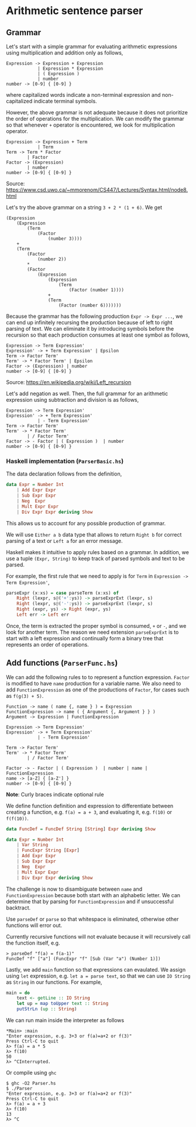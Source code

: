 # Arithmetic sentence parser

## Grammar

Let's start with a simple grammar for evaluating arithmetic expressions using multiplication and addition only as follows, 

```
Expression -> Expression + Expression
            | Expression * Expression
            | ( Expression )
            | number
number -> [0-9] { [0-9] }
```

where capitalized words indicate a non-terminal expression and non-capitalized indicate terminal symbols.

However, the above grammar is not adequate because it does not prioritize the order of operations for the multiplication. We can modify the grammar so that whenever `+` operator is encountered, we look for multiplication operator.

```
Expression -> Expression + Term
            | Term
Term -> Term * Factor
        | Factor
Factor -> (Expression)
        | number
number -> [0-9] { [0-9] }
```
Source: https://www.csd.uwo.ca/~mmorenom/CS447/Lectures/Syntax.html/node8.html

Let's try the above grammar on a string `3 + 2 * (1 + 6)`. We get 
```
(Expression 
    (Expression
        (Term 
            (Factor
                (number 3))))
    + 
    (Term 
        (Factor 
            (number 2))
        *
        (Factor
            (Expression
                (Expression
                    (Term 
                        (Factor (number 1))))
                +
                (Term
                    (Factor (number 6)))))))
```

Because the grammar has the following production `Expr -> Expr ...`, we can end up infinitely recursing the production because of left to right parsing of text. We can eliminate it by introducing symbols before the recursion so that each production consumes at least one symbol as follows,

```
Expression -> Term Expression'
Expression' -> + Term Expression' | Epsilon
Term -> Factor Term'
Term' -> * Factor Term' | Epsilon
Factor -> (Expression) | number
number -> [0-9] { [0-9] }
```
Source: https://en.wikipedia.org/wiki/Left_recursion

Let's add negation as well. Then, the full grammar for an arithmetic expression using subtraction and division is as follows,

```
Expression -> Term Expression'
Expression' -> + Term Expression'
            | - Term Expression'
Term -> Factor Term'
Term' -> * Factor Term'
        | / Factor Term'
Factor -> - Factor | ( Expression )  | number
number -> [0-9] { [0-9] }
```

### Haskell implementation (`ParserBasic.hs`)

The data declaration follows from the definition,

```haskell
data Expr = Number Int 
    | Add Expr Expr 
    | Sub Expr Expr 
    | Neg  Expr 
    | Mult Expr Expr 
    | Div Expr Expr deriving Show
```

This allows us to account for any possible production of grammar.

We will use `Either a b` data type that allows to return `Right b` for correct parsing of a text or `Left a` for an error message.

Haskell makes it intuitive to apply rules based on a grammar. In addition, we use a tuple `(Expr, String)` to keep track of parsed symbols and text to be parsed.

For example, the first rule that we need to apply is for `Term` in `Expression -> Term Expression'`,

```hs
parseExpr (x:xs) = case parseTerm (x:xs) of
    Right (lexpr, s@('+':ys)) -> parseExprExt (lexpr, s)
    Right (lexpr, s@('-':ys)) -> parseExprExt (lexpr, s)
    Right (expr, ys) -> Right (expr, ys)
    Left err -> Left err
```

Once, the term is extracted the proper symbol is consumed, `+` or `-`, and we look for another term. The reason we need extension `parseExprExt` is to start with a left expression and continually form a binary tree that represents an order of operations.

## Add functions (`ParserFunc.hs`)

We can add the following rules to to represent a function expression. `Factor` is modified to have `name` production for a variable name. We also need to add `FunctionExpression` as one of the productions of `Factor`, for cases such as `f(g(3) + 5)`.

```
Function -> name ( name {, name } ) = Expression
FunctionExpression -> name ( { Argument {, Argument } } )
Argument -> Expression | FunctionExpression

Expression -> Term Expression'
Expression' -> + Term Expression'
            | - Term Expression'

Term -> Factor Term'
Term' -> * Factor Term'
        | / Factor Term'

Factor -> - Factor | ( Expression )  | number | name | FunctionExpression
name -> [a-Z] { [a-Z'] }
number -> [0-9] { [0-9] }
```

**Note**: Curly braces indicate optional rule

We define function definition and expression to differentiate between creating a function, e.g. `f(a) = a + 3`, and evaluating it, e.g. `f(10)` or `f(f(10))`.

```hs
data FuncDef = FuncDef String [String] Expr deriving Show

data Expr = Number Int 
    | Var String
    | FuncExpr String [Expr] 
    | Add Expr Expr 
    | Sub Expr Expr 
    | Neg  Expr 
    | Mult Expr Expr 
    | Div Expr Expr deriving Show
```

The challenge is now to disambiguate between `name` and `FunctionExpression` because both start with an alphabetic letter. We can determine that by parsing for `FunctionExpression` and if unsuccessful backtract.

Use `parseDef` or `parse` so that whitespace is eliminated, otherwise other functions will error out.

Currently recursive functions will not evaluate because it will recursively call the function itself, e.g. 

```
> parseDef "f(a) = f(a-1)"
FuncDef "f" ["a"] (FuncExpr "f" [Sub (Var "a") (Number 1)])
```

Lastly, we add `main` function so that expressions can evaulated. We assign using `let` expression, e.g. `let a = parse text`, so that we can use `IO String` as `String` in our functions. For example,

```hs
main = do
    text <- getLine :: IO String
    let up = map toUpper text :: String
    putStrLn (up :: String)
```

We can run main inside the interpreter as follows
```
*Main> :main
"Enter expression, e.g. 3+3 or f(a)=a+2 or f(3)"
Press Ctrl-C to quit
λ> f(a) = a * 5
λ> f(10)
50
λ> ^CInterrupted.
```

Or compile using `ghc`

```
$ ghc -O2 Parser.hs
$ ./Parser
"Enter expression, e.g. 3+3 or f(a)=a+2 or f(3)"
Press Ctrl-C to quit
λ> f(a) = a + 3
λ> f(10)
13
λ> ^C
```